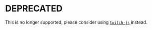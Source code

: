# DEPRECATED

This is no longer supported, please consider using [`twitch-js`](https://github.com/twitch-apis/twitch-js) instead.